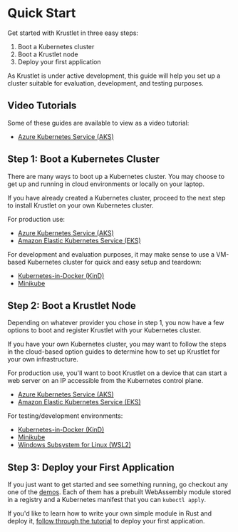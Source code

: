 # Quick Start

Get started with Krustlet in three easy steps:

1. Boot a Kubernetes cluster
2. Boot a Krustlet node
3. Deploy your first application

As Krustlet is under active development, this guide will help you set up a cluster suitable for
evaluation, development, and testing purposes.

## Video Tutorials

Some of these guides are available to view as a video tutorial:

- [Azure Kubernetes Service (AKS)](https://www.youtube.com/watch?v=epdUIS5FDyQ)

## Step 1: Boot a Kubernetes Cluster

There are many ways to boot up a Kubernetes cluster. You may choose to get up and running in cloud
environments or locally on your laptop.

If you have already created a Kubernetes cluster, proceed to the next step to install Krustlet on
your own Kubernetes cluster.

For production use:

- [Azure Kubernetes Service (AKS)](../howto/kubernetes-on-aks.md)
- [Amazon Elastic Kubernetes Service (EKS)](../howto/kubernetes-on-eks.md)

For development and evaluation purposes, it may make sense to use a VM-based Kubernetes cluster for
quick and easy setup and teardown:

- [Kubernetes-in-Docker (KinD)](../howto/kubernetes-on-kind.md)
- [Minikube](../howto/kubernetes-on-minikube.md)

## Step 2: Boot a Krustlet Node

Depending on whatever provider you chose in step 1, you now have a few options to boot and register
Krustlet with your Kubernetes cluster.

If you have your own Kubernetes cluster, you may want to follow the steps in the cloud-based option
guides to determine how to set up Krustlet for your own infrastructure.

For production use, you'll want to boot Krustlet on a device that can start a web server on an IP
accessible from the Kubernetes control plane.

- [Azure Kubernetes Service (AKS)](../howto/krustlet-on-aks.md)
- [Amazon Elastic Kubernetes Service (EKS)](../howto/krustlet-on-eks.md)

For testing/development environments:

- [Kubernetes-in-Docker (KinD)](../howto/krustlet-on-kind.md)
- [Minikube](../howto/krustlet-on-minikube.md)
- [Windows Subsystem for Linux (WSL2)](../howto/krustlet-on-wsl2.md)

## Step 3: Deploy your First Application

If you just want to get started and see something running, go checkout any one of the
[demos](../../demos). Each of them has a prebuilt WebAssembly module stored in a registry and a Kubernetes
manifest that you can `kubectl apply`.

If you'd like to learn how to write your own simple module in Rust and deploy it, [follow through
the tutorial](tutorial01.md) to deploy your first application.


[development guide]: ../community/developers.md
